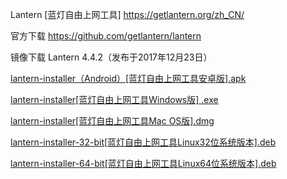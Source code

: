 
Lantern [蓝灯自由上网工具] https://getlantern.org/zh_CN/

官方下载 https://github.com/getlantern/lantern

镜像下载 Lantern 4.4.2（发布于2017年12月23日）

[lantern-installer（Android）[蓝灯自由上网工具安卓版].apk](https://coding.net/u/Download-Mirrors/p/Lantern/git/raw/master/lantern-installer.apk)

[lantern-installer[蓝灯自由上网工具Windows版] .exe](https://coding.net/u/Download-Mirrors/p/Lantern/git/raw/master/lantern-installer.exe)

[lantern-installer[蓝灯自由上网工具Mac OS版].dmg](https://coding.net/u/Download-Mirrors/p/Lantern/git/raw/master/lantern-installer.dmg)

[lantern-installer-32-bit[蓝灯自由上网工具Linux32位系统版本].deb](https://coding.net/u/Download-Mirrors/p/Lantern/git/raw/master/lantern-installer-32-bit.deb)

[lantern-installer-64-bit[蓝灯自由上网工具Linux64位系统版本].deb](https://coding.net/u/Download-Mirrors/p/Lantern/git/raw/master/lantern-installer-64-bit.deb)
